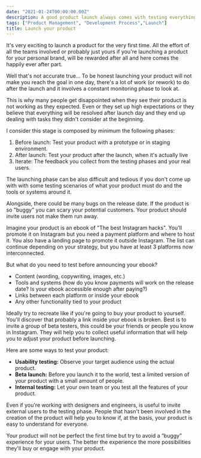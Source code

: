 ```yaml
---
date: "2021-01-24T00:00:00.00Z"
description: A good product launch always comes with testing everything first to avoid so many bugs at the beginning.
tags: ["Product Management", "Development Process","Launch"]
title: Launch your product
---
```


It's very exciting to launch a product for the very first time. All the effort of all the teams involved or probably just yours if you're launching a product for your personal brand, will be rewarded after all and here comes the happily ever after part.

Well that's not accurate true... To be honest launching your product will not make you reach the goal in one day, there's a lot of work (or rework) to do after the launch and it involves a constant monitoring phase to look at.

This is why many people get disappointed when they see their product is not working as they expected. Even or they set up high expectations or they believe that everything will be resolved after launch day and they end up dealing with tasks they didn't consider at the beginning.

I consider this stage is composed by minimum the following phases:

1. Before launch: Test your product with a prototype or in staging environment.
2. After launch: Test your product after the launch, when it's actually live
3. Iterate: The feedback you collect from the testing phases and your real users.

The launching phase can be also difficult and tedious if you don't come up with with some testing scenarios of what your product must do and the tools or systems around it.

Alongside, there could be many bugs on the release date. If the product is so "buggy" you can scary your potential customers. Your product should invite users not make them run away.

Imagine your product is an ebook of "The best Instagram hacks". You'll promote it on Instagram but you need a payment platform and where to host it. You also have a landing page to promote it outside Instagram. The list can continue depending on your strategy, but you have at least 3 platforms now interconnected.

But what do you need to test before announcing your ebook?

- Content (wording, copywriting, images, etc.)
- Tools and systems (how do you know payments will work on the release date? Is your ebook accessible enough after paying?)
- Links between each platform or inside your ebook
- Any other functionality tied to your product

Ideally try to recreate like if you're going to buy your product to yourself. You'll discover that probably a link inside your ebook is broken. Best is to invite a group of beta testers, this could be your friends or people you know in Instagram. They will help you to collect useful information that will help you to adjust your product before launching.

Here are some ways to test your product:

- **Usability testing:** Observe your target audience using the actual product.
- **Beta launch:** Before you launch it to the world, test a limited version of your product with a small amount of people.
- **Internal testing:** Let your own team or you test all the features of your product.

Even if you're working with designers and engineers, is useful to invite external users to the testing phase. People that hasn't been involved in the creation of the product will help you to know if, at the basis, your product is easy to understand for everyone.

Your product will not be perfect the first time but try to avoid a “buggy” experience for your users. The better the experience the more possibilities they'll buy or engage with your product.

